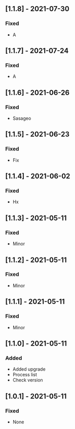 ## [1.1.8] - 2021-07-30

### Fixed
-    A

## [1.1.7] - 2021-07-24

### Fixed
-    A

## [1.1.6] - 2021-06-26

### Fixed
-    Sasageo

## [1.1.5] - 2021-06-23

### Fixed
-    Fix

## [1.1.4] - 2021-06-02

### Fixed
-    Hx

## [1.1.3] - 2021-05-11

### Fixed
-    Minor

## [1.1.2] - 2021-05-11

### Fixed
-    Minor

## [1.1.1] - 2021-05-11

### Fixed
-    Minor

## [1.1.0] - 2021-05-11

### Added
-    Added upgrade
-    Process list
-    Check version

## [1.0.1] - 2021-05-11

### Fixed
-    None

